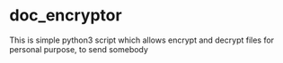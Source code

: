 # doc_encryptor
This is simple python3 script which allows encrypt and decrypt files for personal purpose, to send somebody
